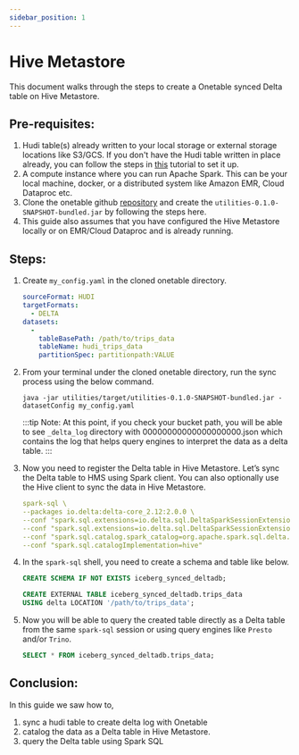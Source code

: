 ```yaml
---
sidebar_position: 1
---
```


# Hive Metastore
This document walks through the steps to create a Onetable synced Delta table on Hive Metastore.

## Pre-requisites:
1. Hudi table(s) already written to your local storage or external storage locations like S3/GCS. 
   If you don't have the Hudi table written in place already,
   you can follow the steps in [this](https://link-to-how-to.md) tutorial to set it up.
2. A compute instance where you can run Apache Spark. This can be your local machine, docker,
   or a distributed system like Amazon EMR, Cloud Dataproc etc.
3. Clone the onetable github [repository](https://github.com/onetable-io/onetable) and create the `utilities-0.1.0-SNAPSHOT-bundled.jar` 
   by following the steps here. 
4. This guide also assumes that you have configured the Hive Metastore locally or on EMR/Cloud Dataproc
   and is already running.

## Steps:
1. Create `my_config.yaml` in the cloned onetable directory.
   ```yaml md title="yaml"
   sourceFormat: HUDI
   targetFormats:
     - DELTA
   datasets:
     -
       tableBasePath: /path/to/trips_data
       tableName: hudi_trips_data
       partitionSpec: partitionpath:VALUE
   ```

2. From your terminal under the cloned onetable directory, run the sync process using the below command.
   ```shell md title="shell"
   java -jar utilities/target/utilities-0.1.0-SNAPSHOT-bundled.jar -datasetConfig my_config.yaml
   ```

   :::tip Note:
   At this point, if you check your bucket path, you will be able to see `_delta_log` directory with
   00000000000000000000.json which contains the log that helps query engines to interpret the data as a delta table.
   :::

3. Now you need to register the Delta table in Hive Metastore. 
   Let’s sync the Delta table to HMS using Spark client. You can also optionally use the Hive client to sync the
   data in Hive Metastore.

   ```yaml md title="shell"
   spark-sql \
   --packages io.delta:delta-core_2.12:2.0.0 \
   --conf "spark.sql.extensions=io.delta.sql.DeltaSparkSessionExtension" \
   --conf "spark.sql.extensions=io.delta.sql.DeltaSparkSessionExtension" \
   --conf "spark.sql.catalog.spark_catalog=org.apache.spark.sql.delta.catalog.DeltaCatalog" \
   --conf "spark.sql.catalogImplementation=hive"
   ```

4. In the `spark-sql` shell, you need to create a schema and table like below.

   ```sql md title="sql"
   CREATE SCHEMA IF NOT EXISTS iceberg_synced_deltadb;
   
   CREATE EXTERNAL TABLE iceberg_synced_deltadb.trips_data 
   USING delta LOCATION '/path/to/trips_data';
   ```

5. Now you will be able to query the created table directly as a Delta table from the same `spark-sql` session or
using query engines like `Presto` and/or `Trino`.

   ```sql md title="sql"
   SELECT * FROM iceberg_synced_deltadb.trips_data;
   ```

## Conclusion:
In this guide we saw how to, 
1. sync a hudi table to create delta log with Onetable 
2. catalog the data as a Delta table in Hive Metastore.
3. query the Delta table using Spark SQL